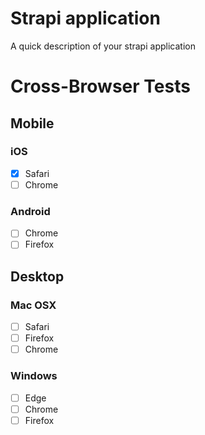 # Strapi application

A quick description of your strapi application


# Cross-Browser Tests

## Mobile

### iOS

- [x] Safari
- [ ] Chrome

### Android

- [ ] Chrome
- [ ] Firefox

## Desktop

### Mac OSX

- [ ] Safari
- [ ] Firefox
- [ ] Chrome

### Windows

- [ ] Edge
- [ ] Chrome
- [ ] Firefox
